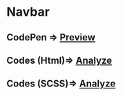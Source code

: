 # Navbar 
## CodePen => [Preview](https://codepen.io/fuadaliyevchess/pen/RwMYmjo?editors=1100)
## Codes (Html)=> [Analyze](https://github.com/fuadaliyevchess/navbar-dropdown-x-tal-/blob/main/navbar.html)
##  Codes (SCSS)=> [Analyze](https://github.com/fuadaliyevchess/navbar-dropdown-x-tal-/blob/main/nav-bar.scss)
